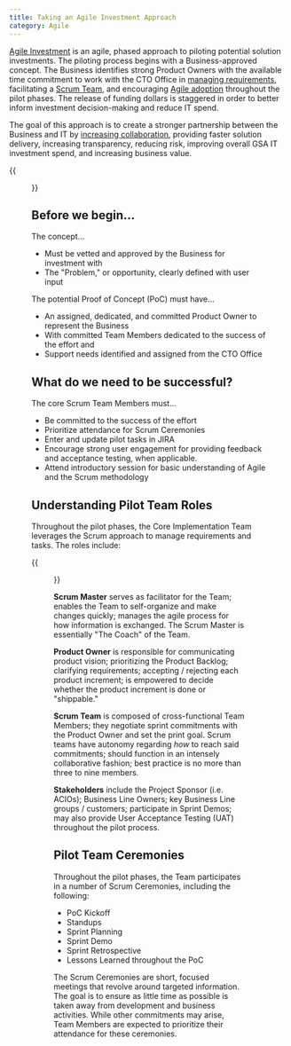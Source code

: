 ```yaml
---
title: Taking an Agile Investment Approach
category: Agile
---
```


[Agile Investment](/guides/agile_investment_overview/) is an agile, phased approach to piloting potential solution investments. The piloting process begins with a Business-approved concept. The Business identifies strong Product Owners with the available time commitment to work with the CTO Office in [managing requirements](/guides/managing_requirements/), facilitating a [Scrum Team](/guides/popular_approaches/), and encouraging [Agile adoption](/guides/agile_adoption/) throughout the pilot phases. The release of funding dollars is staggered in order to better inform investment decision-making and reduce IT spend.

The goal of this approach is to create a stronger partnership between the Business and IT by [increasing collaboration](/guides/business_and_it_collaboration/), providing faster solution delivery, increasing transparency, reducing risk, improving overall GSA IT investment spend, and increasing business value.

{{<figure src="/assets/img/guides/agile_investment_roles.png"
  alt="Kanban Board"
  class="display-block margin-x-auto maxw-tablet">}}


## Before we begin...

The concept...
* Must be vetted and approved by the Business for investment with
* The "Problem," or opportunity, clearly defined with user input

The potential Proof of Concept (PoC) must have...
* An assigned, dedicated, and committed Product Owner to represent the Business
* With committed Team Members dedicated to the success of the effort and
* Support needs identified and assigned from the CTO Office


## What do we need to be successful?

The core Scrum Team Members must...
* Be committed to the success of the effort
* Prioritize attendance for Scrum Ceremonies
* Enter and update pilot tasks in JIRA
* Encourage strong user engagement for providing feedback and acceptance testing, when applicable.
* Attend introductory session for basic understanding of Agile and the Scrum methodology


## Understanding Pilot Team Roles

Throughout the pilot phases, the Core Implementation Team leverages the Scrum approach to manage requirements and tasks. The roles include:

{{<figure src="/assets/img/guides/scrum-team.jpg"
  alt="Bravent.net Scrum Team"
  class="display-block margin-x-auto">}}

**Scrum Master** serves as facilitator for the Team; enables the Team to self-organize and make changes quickly; manages the agile process for how information is exchanged. The Scrum Master is essentially "The Coach" of the Team.

**Product Owner** is responsible for communicating product vision; prioritizing the Product Backlog; clarifying requirements; accepting / rejecting each product increment; is empowered to decide whether the product increment is done or "shippable."

**Scrum Team** is composed of cross-functional Team Members; they negotiate sprint commitments with the Product Owner and set the print goal. Scrum teams have autonomy regarding *how* to reach said commitments; should function in an intensely collaborative fashion; best practice is no more than three to nine members.

**Stakeholders** include the Project Sponsor (i.e. ACIOs); Business Line Owners; key Business Line groups / customers; participate in Sprint Demos; may also provide User Acceptance Testing (UAT) throughout the pilot process.


## Pilot Team Ceremonies

Throughout the pilot phases, the Team participates in a number of Scrum Ceremonies, including the following:

* PoC Kickoff
* Standups
* Sprint Planning
* Sprint Demo
* Sprint Retrospective
* Lessons Learned throughout the PoC

The Scrum Ceremonies are short, focused meetings that revolve around targeted information. The goal is to ensure as little time as possible is taken away from development and business activities. While other commitments may arise, Team Members are expected to prioritize their attendance for these ceremonies.
